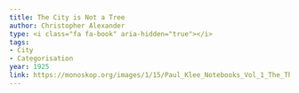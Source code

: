 ```yaml
---
title: The City is Not a Tree
author: Christopher Alexander
type: <i class="fa fa-book" aria-hidden="true"></i>
tags:
- City
- Categorisation
year: 1925
link: https://monoskop.org/images/1/15/Paul_Klee_Notebooks_Vol_1_The_Thinking_Eye.pdf
---
```

